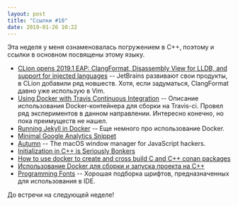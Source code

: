 ```yaml
---
layout: post
title: "Ссылки #10"
date: 2019-01-26 10:22
---
```

Эта неделя у меня ознаменовалась погружением в C++, поэтому и ссылки в основном посвящены этому языку.

* [CLion opens 2019.1 EAP: ClangFormat, Disassembly View for LLDB, and support for injected languages](https://blog.jetbrains.com/clion/2019/01/clion-opens-2019-1-eap-clangformat-disasm-lldb-injected-languages/) -- JetBrains развивают свои продукты, в CLion добавили ряд новшеств. Хотя, если задуматься, ClangFormat давно уже использую в Vim.
* [Using Docker with Travis Continuous Integration](https://romanvm.pythonanywhere.com/post/using-docker-travis-continuous-integration-25/) -- Описание использования Docker-контейнера для сборки на Travis-ci. Провел ряд экспериментов в данном направлении. Интересно конечно, но пока преимуществ не нашел.
* [Running Jekyll in Docker](https://ddewaele.github.io/running-jekyll-in-docker/) -- Еще немного про использование Docker.
* [Minimal Google Analytics Snippet](https://minimalanalytics.com/)
* [Autumn](https://sephware.com/autumn/) -- The macOS window manager for JavaScript hackers.
* [Initialization in C++ is Seriously Bonkers](https://mikelui.io/2019/01/03/seriously-bonkers.html)
* [How to use docker to create and cross build C and C++ conan packages](https://docs.conan.io/en/latest/howtos/run_conan_in_docker.html)
* [Использование Docker для сборки и запуска проекта на C++](https://habr.com/ru/post/414109/)
* [Programming Fonts](https://app.programmingfonts.org/) -- Хорошая подборка шрифтов, предназначенных для использования в IDE.

До встречи на следующей неделе!
